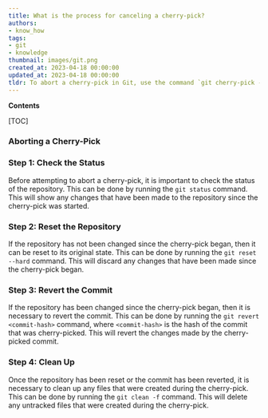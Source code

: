 ```yaml
---
title: What is the process for canceling a cherry-pick?
authors:
- know_how
tags:
- git
- knowledge
thumbnail: images/git.png
created_at: 2023-04-18 00:00:00
updated_at: 2023-04-18 00:00:00
tldr: To abort a cherry-pick in Git, use the command `git cherry-pick --abort`.
---
```


**Contents**

[TOC]

### Aborting a Cherry-Pick

### Step 1: Check the Status

Before attempting to abort a cherry-pick, it is important to check the status of the repository. This can be done by running the `git status` command. This will show any changes that have been made to the repository since the cherry-pick was started.

### Step 2: Reset the Repository

If the repository has not been changed since the cherry-pick began, then it can be reset to its original state. This can be done by running the `git reset --hard` command. This will discard any changes that have been made since the cherry-pick began.

### Step 3: Revert the Commit

If the repository has been changed since the cherry-pick began, then it is necessary to revert the commit. This can be done by running the `git revert <commit-hash>` command, where `<commit-hash>` is the hash of the commit that was cherry-picked. This will revert the changes made by the cherry-picked commit.

### Step 4: Clean Up

Once the repository has been reset or the commit has been reverted, it is necessary to clean up any files that were created during the cherry-pick. This can be done by running the `git clean -f` command. This will delete any untracked files that were created during the cherry-pick.
